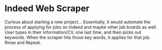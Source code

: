 # Indeed Web Scraper

Curious about starting a new project... 
Essentially, it would automate the process of applying for jobs on Indeed and maybe other job boards as well. 
User types in their information/CV, one last time, and then picks out keywords. When the scraper hits those key words, it applies for that job. 
Rinse and Repeat.  

